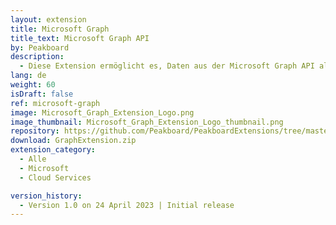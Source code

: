 ```yaml
---
layout: extension
title: Microsoft Graph
title_text: Microsoft Graph API
by: Peakboard
description: 
  - Diese Extension ermöglicht es, Daten aus der Microsoft Graph API als Datenquelle in Peakboard anzubinden und damit Daten aus verschiedenen Microsoft 365 Produkten auszulesen. So kannst du auf deinem Dashboard beispielsweise deinen Kalender oder E-Mails anzeigen und über ein interaktives Dashboard Kalendereinträge anlegen oder E-Mails versenden.
lang: de
weight: 60
isDraft: false
ref: microsoft-graph
image: Microsoft_Graph_Extension_Logo.png
image_thumbnail: Microsoft_Graph_Extension_Logo_thumbnail.png
repository: https://github.com/Peakboard/PeakboardExtensions/tree/master/GraphExtension
download: GraphExtension.zip
extension_category:
  - Alle
  - Microsoft
  - Cloud Services

version_history:
  - Version 1.0 on 24 April 2023 | Initial release
---
```




